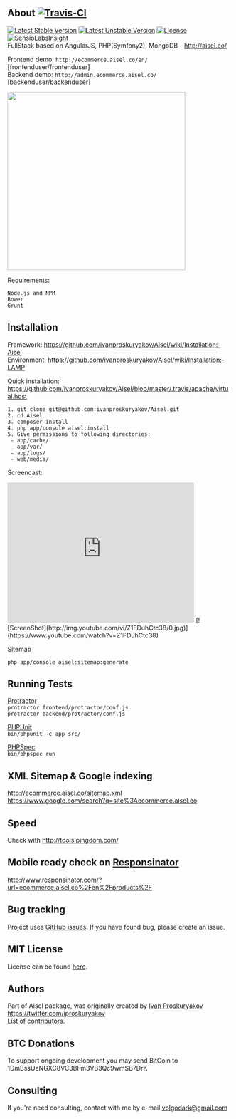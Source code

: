 About [![Travis-CI](https://travis-ci.org/ivanproskuryakov/Aisel.svg?branch=master)](https://travis-ci.org/ivanproskuryakov/Aisel)
-----------------------------------

[![Latest Stable Version](https://poser.pugx.org/aisel/aisel/v/stable.svg)](https://packagist.org/packages/aisel/aisel)
[![Latest Unstable Version](https://poser.pugx.org/aisel/aisel/v/unstable.svg)](https://packagist.org/packages/aisel/aisel)
[![License](https://poser.pugx.org/aisel/aisel/license.svg)](https://packagist.org/packages/aisel/aisel)
<br/>
[![SensioLabsInsight](https://insight.sensiolabs.com/projects/e3761c26-4de8-4679-8645-ddedad0ae4a4/big.png)](https://insight.sensiolabs.com/projects/e3761c26-4de8-4679-8645-ddedad0ae4a4)<br/>
FullStack based on AngularJS, PHP(Symfony2), MongoDB - http://aisel.co/

Frontend demo: `http://ecommerce.aisel.co/en/` [frontenduser/frontenduser]<br/>
Backend demo: `http://admin.ecommerce.aisel.co/` [backenduser/backenduser]<br/>

<img width="400" src="http://aisel.co/images/frontend_product_view.png"/>

Requirements:<br/>
```
Node.js and NPM
Bower
Grunt
```

Installation
-----------------------------------
Framework: https://github.com/ivanproskuryakov/Aisel/wiki/Installation:-Aisel<br/>
Environment: https://github.com/ivanproskuryakov/Aisel/wiki/Installation:-LAMP<br/>

Quick installation:<br/>
https://github.com/ivanproskuryakov/Aisel/blob/master/.travis/apache/virtual.host<br/>

```
1. git clone git@github.com:ivanproskuryakov/Aisel.git
2. cd Aisel
3. composer install
4. php app/console aisel:install
5. Give permissions to following directories: 
 - app/cache/
 - app/var/
 - app/logs/
 - web/media/
```

Screencast:
<iframe width="420" height="315" src="https://www.youtube.com/embed/Z1FDuhCtc38" frameborder="0" allowfullscreen></iframe>
[![ScreenShot](http://img.youtube.com/vi/Z1FDuhCtc38/0.jpg)](https://www.youtube.com/watch?v=Z1FDuhCtc38)


Sitemap 
```
php app/console aisel:sitemap:generate  
```
 
Running Tests
-----------------------------------
[Protractor](http://angular.github.io/protractor/#/) <br/>
`protractor frontend/protractor/conf.js`<br/>
`protractor backend/protractor/conf.js`<br/>

[PHPUnit](https://phpunit.de/) <br/>
`bin/phpunit -c app src/`<br/>

[PHPSpec](http://phpspec.net/) <br/>
`bin/phpspec run`<br/>

XML Sitemap & Google indexing
-----------------------------------
http://ecommerce.aisel.co/sitemap.xml<br/>
https://www.google.com/search?q=site%3Aecommerce.aisel.co

Speed
-----------------------------------
Check with http://tools.pingdom.com/

Mobile ready check on [Responsinator](http://www.responsinator.com/)
-----------------------------------
http://www.responsinator.com/?url=ecommerce.aisel.co%2Fen%2Fproducts%2F

Bug tracking
-----------------------------------
Project uses [GitHub issues](https://github.com/ivanproskuryakov/Aisel/issues).
If you have found bug, please create an issue.

MIT License
-----------------------------------
License can be found [here](https://github.com/ivanproskuryakov/Aisel/blob/master/LICENSE).

Authors
-----------------------------------
Part of Aisel package, was originally created by [Ivan Proskuryakov](https://github.com/ivanproskuryakov) https://twitter.com/iproskuryakov<br/>
List of [contributors](https://github.com/ivanproskuryakov/AiselConfigBundle/graphs/contributors).

BTC Donations
-----------------------------------
To support ongoing development you may send BitCoin to 1DmBssUeNGXC8VC3BFm3VB3Qc9wmSB7DrK

Consulting
-----------------------------------
If you're need consulting, contact with me by e-mail volgodark@gmail.com
